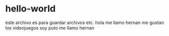 # hello-world
este archivo es para guardar archivos etc.
hola me llamo hernan
me     gustan los videojuegos
soy puto me llamo hernan
